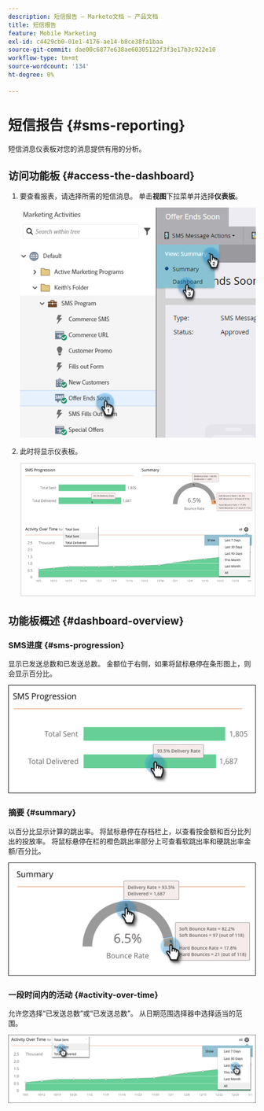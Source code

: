 ```yaml
---
description: 短信报告 — Marketo文档 — 产品文档
title: 短信报告
feature: Mobile Marketing
exl-id: c4429cb0-01e1-4176-ae14-b8ce38fa1baa
source-git-commit: dae00c6877e638ae60305122f3f3e17b3c922e10
workflow-type: tm+mt
source-wordcount: '134'
ht-degree: 0%

---
```


# 短信报告 {#sms-reporting}

短信消息仪表板对您的消息提供有用的分析。

## 访问功能板 {#access-the-dashboard}

1. 要查看报表，请选择所需的短信消息。 单击&#x200B;**视图**&#x200B;下拉菜单并选择&#x200B;**仪表板**。

   ![](assets/sms-reporting-1.png)

1. 此时将显示仪表板。

   ![](assets/sms-reporting-2.png)

## 功能板概述 {#dashboard-overview}

### SMS进度 {#sms-progression}

显示已发送总数和已发送总数。 金额位于右侧，如果将鼠标悬停在条形图上，则会显示百分比。

![](assets/sms-reporting-3.png)

### 摘要 {#summary}

以百分比显示计算的跳出率。 将鼠标悬停在存档栏上，以查看按金额和百分比列出的投放率。 将鼠标悬停在栏的橙色跳出率部分上可查看软跳出率和硬跳出率金额/百分比。

![](assets/sms-reporting-4.png)

### 一段时间内的活动 {#activity-over-time}

允许您选择“已发送总数”或“已发送总数”。 从日期范围选择器中选择适当的范围。

![](assets/sms-reporting-5.png)

